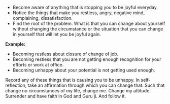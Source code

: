 - Become aware of anything that is stopping you to be joyful everyday. 
- Notice the things that make you restless, angry, negative mind, complaining, dissatisfaction. 
- Find the root of the problem. What is that you can change about yourself without changing the circumstance or the situation that you can change in yourself that will let you be joyful again. 


**Example:**
- Becoming restless about closure of change of job. 
- Becoming restless that you are not getting enough recognition for your efforts or work at office. 
- Becoming unhappy about your potential is not getting used enough. 

Record any of these things that is causing you to be unhappy. 
In self-reflection, take an affirmation through which you can change that. Such that change no circumstances of my life, change me. Change my attitude. Surrender and have faith in God and Guru ji. And follow it. 